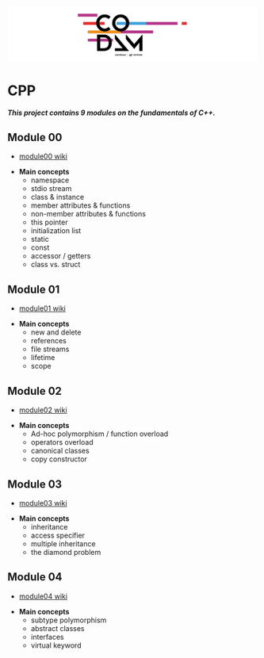 [![Logo](https://github.com/qingqingqingli/readme_images/blob/master/codam_logo_1.png)](https://github.com/qingqingqingli/CPP)

# CPP
***This project contains 9 modules on the fundamentals of C++.***

## Module 00
* [module00 wiki](https://github.com/qingqingqingli/CPP/wiki/Module00)

- **Main concepts**
    * namespace
    * stdio stream
    * class & instance
    * member attributes & functions
    * non-member attributes & functions
    * this pointer
    * initialization list
    * static
    * const
    * accessor / getters
    * class vs. struct

## Module 01
* [module01 wiki](https://github.com/qingqingqingli/CPP/wiki/Module01)

- **Main concepts**
    * new and delete
    * references
    * file streams
    * lifetime
    * scope

## Module 02
* [module02 wiki](https://github.com/qingqingqingli/CPP/wiki/Module02)

- **Main concepts**
    * Ad-hoc polymorphism / function overload
    * operators overload
    * canonical classes
    * copy constructor

## Module 03
* [module03 wiki](https://github.com/qingqingqingli/CPP/wiki/Module03)

- **Main concepts**
  * inheritance
  * access specifier
  * multiple inheritance
  * the diamond problem
  
## Module 04
* [module04 wiki](https://github.com/qingqingqingli/CPP/wiki/Module04)

- **Main concepts**
  * subtype polymorphism
  * abstract classes
  * interfaces
  * virtual keyword

